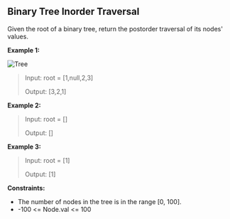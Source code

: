 ## Binary Tree Inorder Traversal

Given the root of a binary tree, return the postorder traversal of its nodes' values.

**Example 1:**

![Tree](https://assets.leetcode.com/uploads/2020/08/28/pre1.jpg)

> Input: root = [1,null,2,3]
>
> Output: [3,2,1]

**Example 2:**

> Input: root = []
>
> Output: []

**Example 3:**

> Input: root = [1]
>
> Output: [1]

**Constraints:**

- The number of nodes in the tree is in the range [0, 100].
- -100 <= Node.val <= 100